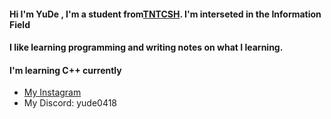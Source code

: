 #### Hi I'm YuDe , I'm a student from[TNTCSH](https://www.tntcsh.tn.edu.tw/portal). I'm interseted in the **Information Field**  
#### I like learning programming and writing notes on what I learning.
#### I'm learning C++ currently

* [My Instagram](https://www.instagram.com/c.__yd/)
* My Discord: yude0418

